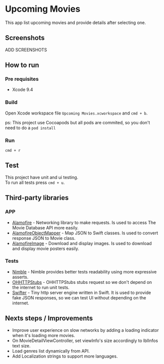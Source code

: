 Upcoming Movies
===============

This app list upcoming movies and provide details after selecting one.

Screenshots
-----------

ADD SCREENSHOTS

How to run
----------

### Pre requisites

* Xcode 9.4

### Build

Open Xcode workspace file `Upcoming Movies.xcworkspace` and `cmd + b`.

ps: This project use Cocoapods but all pods are commited, so you don't need to do a `pod install`

### Run

`cmd + r`

Test
----

This project have unit and ui testing.  
To run all tests press `cmd + u`.

Third-party libraries
---------------------

### APP

* [Alamofire](https://github.com/Alamofire/Alamofire) - Networking library to make requests. Is used to access The Movie Database API more easily.
* [AlamofireObjectMapper](https://github.com/tristanhimmelman/AlamofireObjectMapper) - Map JSON to Swift classes. Is used to convert response JSON to Movie class.
* [AlamofireImage](https://github.com/Alamofire/AlamofireImage) - Download and display images. Is used to download and display movie posters easily.

### Tests

* [Nimble](https://github.com/Quick/Nimble) - Nimble provides better tests readability using more expressive asserts.
* [OHHTTPStubs](https://github.com/AliSoftware/OHHTTPStubs) - OHHTTPStubs stubs request so we don't depend on the internet to run unit tests.
* [Swifter](https://github.com/httpswift/swifter) - Tiny http server engine written in Swift. It is used to provide fake JSON responses, so we can test UI without depending on the internet.

Nexts steps / Improvements
--------------------------

* Improve user experience on slow networks by adding a loading indicator when it's loading more movies.
* On MovieDetailViewController, set viewInfo's size accordingly to lblInfos text size. 
* Load genres list dynamically from API.  
* Add Localization strings to support more languages.  
